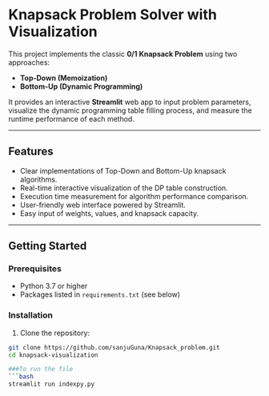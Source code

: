 # Knapsack Problem Solver with Visualization

This project implements the classic **0/1 Knapsack Problem** using two approaches:

- **Top-Down (Memoization)**
- **Bottom-Up (Dynamic Programming)**

It provides an interactive **Streamlit** web app to input problem parameters, visualize the dynamic programming table filling process, and measure the runtime performance of each method.

---

## Features

- Clear implementations of Top-Down and Bottom-Up knapsack algorithms.
- Real-time interactive visualization of the DP table construction.
- Execution time measurement for algorithm performance comparison.
- User-friendly web interface powered by Streamlit.
- Easy input of weights, values, and knapsack capacity.

---

## Getting Started

### Prerequisites

- Python 3.7 or higher
- Packages listed in `requirements.txt` (see below)

### Installation

1. Clone the repository:

```bash
git clone https://github.com/sanjuGuna/Knapsack_problem.git
cd knapsack-visualization

###To run the file
```bash
streamlit run indexpy.py

